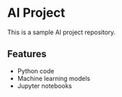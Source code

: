 # AI Project

This is a sample AI project repository.

## Features
- Python code
- Machine learning models
- Jupyter notebooks